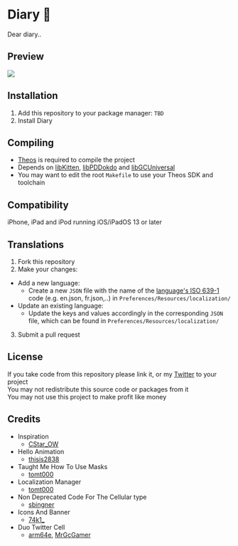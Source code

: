 # Diary 📖
Dear diary..

## Preview
<img src="preview.png">

## Installation
1. Add this repository to your package manager: `TBD`
2. Install Diary

## Compiling
  - [Theos](https://theos.dev/) is required to compile the project
  - Depends on [libKitten](https://github.com/schneelittchen/libKitten), [libPDDokdo](https://github.com/s8ngyu/libpddokdo) and [libGCUniversal](https://github.com/MrGcGamer/LibGcUniversalDocumentation)
  - You may want to edit the root `Makefile` to use your Theos SDK and toolchain

## Compatibility
iPhone, iPad and iPod running iOS/iPadOS 13 or later

## Translations
  1. Fork this repository
  2. Make your changes:
  - Add a new language:
    - Create a new `JSON` file with the name of the [language's ISO 639-1](https://en.wikipedia.org/wiki/List_of_ISO_639-1_codes) code (e.g. en.json, fr.json,..) in `Preferences/Resources/localization/`
  - Update an existing language:
    - Update the keys and values accordingly in the corresponding `JSON` file, which can be found in `Preferences/Resources/localization/`
  3. Submit a pull request

## License
If you take code from this repository please link it, or my [Twitter](https://twitter.com/schneelittchen) to your project<br>
You may not redistribute this source code or packages from it<br>
You may not use this project to make profit like money

## Credits
  - Inspiration
    - [CStar_OW](https://twitter.com/CStar_OW)
  - Hello Animation
    - [thisis2838](https://twitter.com/thisis2838)
  - Taught Me How To Use Masks
    - [tomt000](https://twitter.com/tomt000)
  - Localization Manager
    - [tomt000](https://twitter.com/tomt000)
  - Non Deprecated Code For The Cellular type
    - [sbingner](https://twitter.com/sbingner)
  - Icons And Banner
    - [74k1_](https://twitter.com/74k1_)
  - Duo Twitter Cell
    - [arm64e](https://twitter.com/arm64e), [MrGcGamer](https://twitter.com/MrGcGamer)
